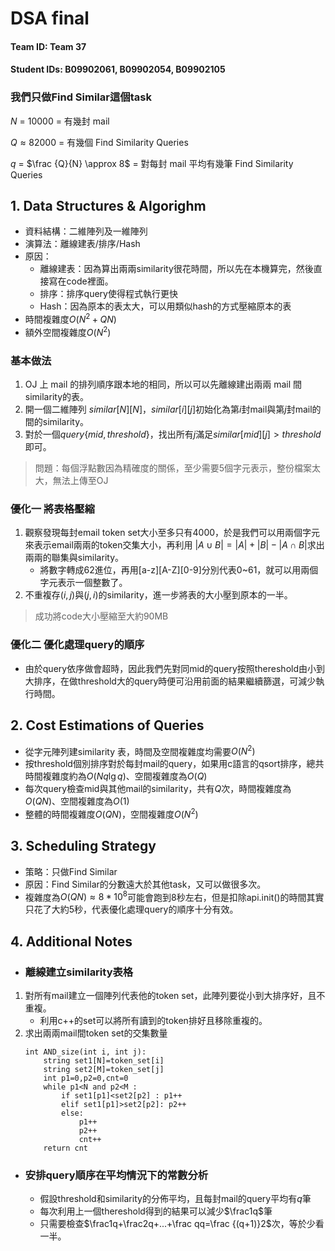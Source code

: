 # DSA final

#### Team ID: Team 37
#### Student IDs: B09902061, B09902054, B09902105

### 我們只做Find Similar這個task

$N$ = $10000$ = 有幾封 mail

$Q\approx82000$ = 有幾個 Find Similarity Queries

$q$ = $\frac {Q}{N} \approx 8$  = 對每封 mail 平均有幾筆 Find Similarity Queries

## 1. Data Structures & Algorighm

* 資料結構：二維陣列及一維陣列
* 演算法：離線建表/排序/Hash
* 原因：
    * 離線建表：因為算出兩兩similarity很花時間，所以先在本機算完，然後直接寫在code裡面。
    * 排序：排序query使得程式執行更快
    * Hash：因為原本的表太大，可以用類似hash的方式壓縮原本的表
* 時間複雜度$O(N^2+QN)$
* 額外空間複雜度$O(N^2)$
### 基本做法
1. OJ 上 mail 的排列順序跟本地的相同，所以可以先離線建出兩兩 mail 間similarity的表。
2. 開一個二維陣列 $similar[N][N]$，$similar[i][j]$初始化為第$i$封mail與第$j$封mail的間的similarity。
3. 對於一個$query\{mid,threshold\}$，找出所有$j$滿足$similar[mid][j]>threshold$即可。
> 問題：每個浮點數因為精確度的關係，至少需要5個字元表示，整份檔案太大，無法上傳至OJ

### 優化一 將表格壓縮
1. 觀察發現每封email token set大小至多只有4000，於是我們可以用兩個字元來表示email兩兩的token交集大小，再利用 $|A\cup B|=|A|+|B|-|A\cap B|$求出兩兩的聯集與similarity。
    * 將數字轉成62進位，再用[a-z][A-Z][0-9]分別代表0~61，就可以用兩個字元表示一個整數了。 
2. 不重複存$(i,j)$與$(j,i)$的similarity，進一步將表的大小壓到原本的一半。
    
> 成功將code大小壓縮至大約90MB


### 優化二 優化處理query的順序
* 由於query依序做會超時，因此我們先對同mid的query按照thereshold由小到大排序，在做threshold大的query時便可沿用前面的結果繼續篩選，可減少執行時間。

## 2. Cost Estimations of Queries

- 從字元陣列建similarity 表，時間及空間複雜度均需要$O(N^2)$
- 按threshold個別排序對於每封mail的query，如果用c語言的qsort排序，總共時間複雜度約為$O(Nq\lg q)$、空間複雜度為$O(Q)$
- 每次query檢查mid與其他mail的similarity，共有$Q$次，時間複雜度為$O(QN)$、空間複雜度為$O(1)$
- 整體的時間複雜度$O(QN)$，空間複雜度$O(N^2)$



## 3. Scheduling Strategy
- 策略：只做Find Similar
- 原因：Find Similar的分數遠大於其他task，又可以做很多次。
- 複雜度為$O(QN)\approx 8*10^8$可能會跑到8秒左右，但是扣除api.init()的時間其實只花了大約5秒，代表優化處理query的順序十分有效。

## 4. Additional Notes 

* ### 離線建立similarity表格
1. 對所有mail建立一個陣列代表他的token set，此陣列要從小到大排序好，且不重複。
    * 利用c++的set可以將所有讀到的token排好且移除重複的。
2. 求出兩兩mail間token set的交集數量
    ```python=
    int AND_size(int i, int j):
        string set1[N]=token_set[i]
        string set2[M]=token_set[j]
        int p1=0,p2=0,cnt=0
        while p1<N and p2<M :
            if set1[p1]<set2[p2] : p1++
            elif set1[p1]>set2[p2]: p2++
            else:
                p1++
                p2++
                cnt++
        return cnt    
    ```
* ### 安排query順序在平均情況下的常數分析
    - 假設threshold和similarity的分佈平均，且每封mail的query平均有$q$筆
    - 每次利用上一個thereshold得到的結果可以減少$\frac1q$筆
    - 只需要檢查$\frac1q+\frac2q+...+\frac qq=\frac {(q+1)}2$次，等於少看一半。